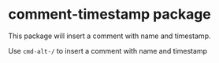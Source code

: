 # comment-timestamp package

This package will insert a comment with name and timestamp.

Use `cmd-alt-/` to insert a comment with name and timestamp
